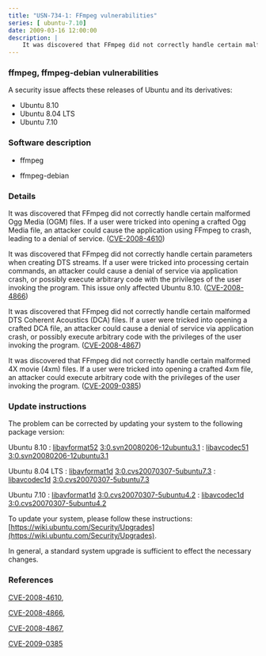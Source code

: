 ```yaml
---
title: "USN-734-1: FFmpeg vulnerabilities"
series: [ ubuntu-7.10]
date: 2009-03-16 12:00:00
description: |
    It was discovered that FFmpeg did not correctly handle certain malformed Ogg Media (OGM) files. If a user were tricked into opening a crafted Ogg Media file, an attacker could cause the application using FFmpeg to crash, leading to a denial of service. ([CVE-2008-4610](http://people.ubuntu.com/~ubuntu-security/cve/CVE-2008-4610))
--- 
```

 
### ffmpeg, ffmpeg-debian vulnerabilities

A security issue affects these releases of Ubuntu and its derivatives:

* Ubuntu 8.10
* Ubuntu 8.04 LTS
* Ubuntu 7.10

### Software description

* ffmpeg 

* ffmpeg-debian 

### Details

It was discovered that FFmpeg did not correctly handle certain malformed Ogg Media (OGM) files. If a user were tricked into opening a crafted Ogg Media file, an attacker could cause the application using FFmpeg to crash, leading to a denial of service. ([CVE-2008-4610](http://people.ubuntu.com/~ubuntu-security/cve/CVE-2008-4610))

It was discovered that FFmpeg did not correctly handle certain parameters when creating DTS streams. If a user were tricked into processing certain commands, an attacker could cause a denial of service via application crash, or possibly execute arbitrary code with the privileges of the user invoking the program. This issue only affected Ubuntu 8.10. ([CVE-2008-4866](http://people.ubuntu.com/~ubuntu-security/cve/CVE-2008-4866))

It was discovered that FFmpeg did not correctly handle certain malformed DTS Coherent Acoustics (DCA) files. If a user were tricked into opening a crafted DCA file, an attacker could cause a denial of service via application crash, or possibly execute arbitrary code with the privileges of the user invoking the program. ([CVE-2008-4867](http://people.ubuntu.com/~ubuntu-security/cve/CVE-2008-4867))

It was discovered that FFmpeg did not correctly handle certain malformed 4X movie (4xm) files. If a user were tricked into opening a crafted 4xm file, an attacker could execute arbitrary code with the privileges of the user invoking the program. ([CVE-2009-0385](http://people.ubuntu.com/~ubuntu-security/cve/CVE-2009-0385)) 

### Update instructions

The problem can be corrected by updating your system to the following package version:

Ubuntu 8.10
 : [libavformat52](https://launchpad.net/ubuntu/+source/ffmpeg-debian) <span> [3:0.svn20080206-12ubuntu3.1](https://launchpad.net/ubuntu/+source/ffmpeg-debian/3:0.svn20080206-12ubuntu3.1) </span> 
 : [libavcodec51](https://launchpad.net/ubuntu/+source/ffmpeg-debian) <span> [3:0.svn20080206-12ubuntu3.1](https://launchpad.net/ubuntu/+source/ffmpeg-debian/3:0.svn20080206-12ubuntu3.1) </span> 

Ubuntu 8.04 LTS
 : [libavformat1d](https://launchpad.net/ubuntu/+source/ffmpeg) <span> [3:0.cvs20070307-5ubuntu7.3](https://launchpad.net/ubuntu/+source/ffmpeg/3:0.cvs20070307-5ubuntu7.3) </span> 
 : [libavcodec1d](https://launchpad.net/ubuntu/+source/ffmpeg) <span> [3:0.cvs20070307-5ubuntu7.3](https://launchpad.net/ubuntu/+source/ffmpeg/3:0.cvs20070307-5ubuntu7.3) </span> 

Ubuntu 7.10
 : [libavformat1d](https://launchpad.net/ubuntu/+source/ffmpeg) <span> [3:0.cvs20070307-5ubuntu4.2](https://launchpad.net/ubuntu/+source/ffmpeg/3:0.cvs20070307-5ubuntu4.2) </span> 
 : [libavcodec1d](https://launchpad.net/ubuntu/+source/ffmpeg) <span> [3:0.cvs20070307-5ubuntu4.2](https://launchpad.net/ubuntu/+source/ffmpeg/3:0.cvs20070307-5ubuntu4.2) </span> 

To update your system, please follow these instructions: [https://wiki.ubuntu.com/Security/Upgrades](https://wiki.ubuntu.com/Security/Upgrades).

In general, a standard system upgrade is sufficient to effect the necessary changes. 

### References

 [CVE-2008-4610](http://people.ubuntu.com/~ubuntu-security/cve/CVE-2008-4610), 

 [CVE-2008-4866](http://people.ubuntu.com/~ubuntu-security/cve/CVE-2008-4866), 

 [CVE-2008-4867](http://people.ubuntu.com/~ubuntu-security/cve/CVE-2008-4867), 

 [CVE-2009-0385](http://people.ubuntu.com/~ubuntu-security/cve/CVE-2009-0385)
 
